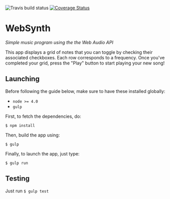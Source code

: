![Travis build status](https://travis-ci.org/floriansimon1/learning.websynth.svg?branch=development)
[![Coverage Status](https://coveralls.io/repos/floriansimon1/learning.websynth/badge.svg?branch=development)](https://coveralls.io/r/floriansimon1/learning.websynth?branch=development)

# WebSynth

*Simple music program using the the Web Audio API*

This app displays a grid of notes that you can toggle by checking their associated checkboxes. Each row
corresponds to a frequency. Once you've completed your grid, press the "Play" button to start playing your
new song!

## Launching

Before following the guide below, make sure to have these installed globally:
- `node >= 4.0`
- `gulp`

First, to fetch the dependencies, do:

`$ npm install`

Then, build the app using:

`$ gulp`

Finally, to launch the app, just type:

`$ gulp run`

## Testing

Just run `$ gulp test`
